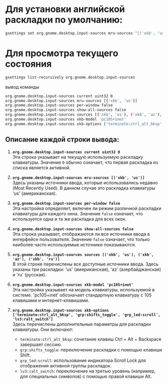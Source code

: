 # Для установки английской раскладки по умолчанию:

```bash
gsettings set org.gnome.desktop.input-sources mru-sources "[('xkb', 'us')]"
```

# Для просмотра текущего состояния

```bash
gsettings list-recursively org.gnome.desktop.input-sources
```

вывод команды

```bash
org.gnome.desktop.input-sources current uint32 0
org.gnome.desktop.input-sources mru-sources [('xkb', 'us')]
org.gnome.desktop.input-sources per-window false
org.gnome.desktop.input-sources show-all-sources false
org.gnome.desktop.input-sources sources [('xkb', 'us'), ('xkb', 'az'), ('xkb', 'ru')]
org.gnome.desktop.input-sources xkb-model 'pc105+inet'
org.gnome.desktop.input-sources xkb-options ['terminate:ctrl_alt_bksp', 'grp:shifts_toggle', 'grp_led:scroll', 'lv3:ralt_switch']
```

## Описание каждой строки вывода:

1. **`org.gnome.desktop.input-sources current uint32 0`**  
   Эта строка указывает на текущую используемую раскладку клавиатуры. Значение `0` обычно означает, что первая раскладка из списка является активной.

2. **`org.gnome.desktop.input-sources mru-sources [('xkb', 'us')]`**  
   Здесь указаны источники ввода, которые использовались недавно (Most Recently Used). В данном случае это раскладка клавиатуры 'us' (американская).

3. **`org.gnome.desktop.input-sources per-window false`**  
   Эта настройка определяет, включен ли режим различной раскладки клавиатуры для каждого окна. Значение `false` означает, что используется одна и та же раскладка для всех окон.

4. **`org.gnome.desktop.input-sources show-all-sources false`**  
   Эта строка указывает, отображаются ли все источники ввода в интерфейсе пользователя. Значение `false` означает, что только наиболее часто используемые источники показываются.

5. **`org.gnome.desktop.input-sources sources [('xkb', 'us'), ('xkb', 'az'), ('xkb', 'ru')]`**  
   В этой строке перечислены все доступные источники ввода. Здесь указаны три раскладки: 'us' (американская), 'az' (азербайджанская) и 'ru' (русская).

6. **`org.gnome.desktop.input-sources xkb-model 'pc105+inet'`**  
   Эта настройка указывает на модель клавиатуры, используемой в системе. 'pc105+inet' обозначает стандартную клавиатуру с 105 клавишами и интернет-клавишами.

7. **`org.gnome.desktop.input-sources xkb-options ['terminate:ctrl_alt_bksp', 'grp:shifts_toggle', 'grp_led:scroll', 'lv3:ralt_switch']`**  
   Здесь перечислены дополнительные параметры для раскладки клавиатуры. Они включают:  
   - `terminate:ctrl_alt_bksp`: сочетание клавиш Ctrl + Alt + Backspace завершает сессию.
   - `grp:shifts_toggle`: переключение раскладки с помощью клавиши Shift.
   - `grp_led:scroll`: использование индикатора Scroll Lock для отображения активной группы раскладок.
   - `lv3:ralt_switch`: переключение на третью уровень (например, для специальных символов) с помощью правой клавиши Alt.
